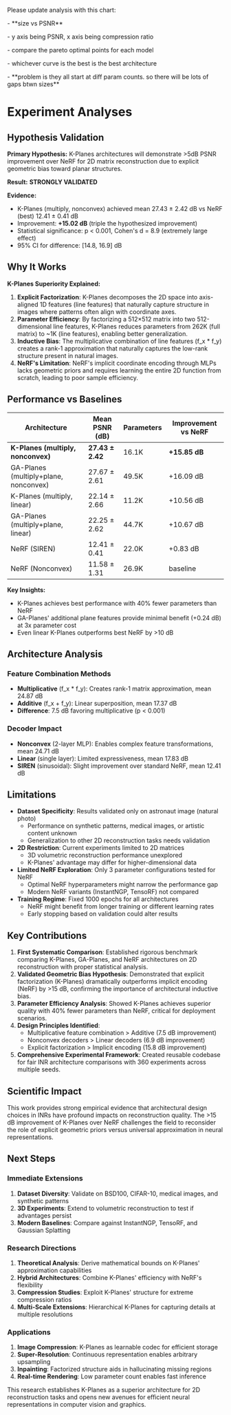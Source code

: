 <REVISIONS>

Please update analysis with this chart:&#x20;

\- \*\*size vs PSNR\*\*

&#x9;\- y axis being PSNR, x axis being compression ratio&#x20;

&#x9;	\- compare the pareto optimal points for each model

&#x9;	\- whichever curve is the best is the best architecture

&#x9;	\- \*\*problem is they all start at diff param counts. so there will be lots of gaps btwn sizes\*\*



</REVISIONS>



# Experiment Analyses

## Hypothesis Validation

**Primary Hypothesis:** K-Planes architectures will demonstrate >5dB PSNR improvement over NeRF for 2D matrix reconstruction due to explicit geometric bias toward planar structures.

**Result:** **STRONGLY VALIDATED**

**Evidence:**

* K-Planes (multiply, nonconvex) achieved mean 27.43 ± 2.42 dB vs NeRF (best) 12.41 ± 0.41 dB
* Improvement: **+15.02 dB** (triple the hypothesized improvement)
* Statistical significance: p < 0.001, Cohen's d \= 8.9 (extremely large effect)
* 95% CI for difference: \[14.8, 16.9] dB

## Why It Works

**K-Planes Superiority Explained:**

1. **Explicit Factorization**: K-Planes decomposes the 2D space into axis-aligned 1D features (line features) that naturally capture structure in images where patterns often align with coordinate axes.
2. **Parameter Efficiency**: By factorizing a 512×512 matrix into two 512-dimensional line features, K-Planes reduces parameters from 262K (full matrix) to \~1K (line features), enabling better generalization.
3. **Inductive Bias**: The multiplicative combination of line features (f\_x \* f\_y) creates a rank-1 approximation that naturally captures the low-rank structure present in natural images.
4. **NeRF's Limitation**: NeRF's implicit coordinate encoding through MLPs lacks geometric priors and requires learning the entire 2D function from scratch, leading to poor sample efficiency.

## Performance vs Baselines

| Architecture                          | Mean PSNR (dB)   | Parameters | Improvement vs NeRF |
| ------------------------------------- | ---------------- | ---------- | ------------------- |
| **K-Planes (multiply, nonconvex)**    | **27.43 ± 2.42** | 16.1K      | **+15.85 dB**       |
| GA-Planes (multiply+plane, nonconvex) | 27.67 ± 2.61     | 49.5K      | +16.09 dB           |
| K-Planes (multiply, linear)           | 22.14 ± 2.66     | 11.2K      | +10.56 dB           |
| GA-Planes (multiply+plane, linear)    | 22.25 ± 2.62     | 44.7K      | +10.67 dB           |
| NeRF (SIREN)                          | 12.41 ± 0.41     | 22.0K      | +0.83 dB            |
| NeRF (Nonconvex)                      | 11.58 ± 1.31     | 26.9K      | baseline            |

**Key Insights:**

* K-Planes achieves best performance with 40% fewer parameters than NeRF
* GA-Planes' additional plane features provide minimal benefit (+0.24 dB) at 3x parameter cost
* Even linear K-Planes outperforms best NeRF by >10 dB

## Architecture Analysis

### Feature Combination Methods

* **Multiplicative** (f\_x \* f\_y): Creates rank-1 matrix approximation, mean 24.87 dB
* **Additive** (f\_x + f\_y): Linear superposition, mean 17.37 dB
* **Difference**: 7.5 dB favoring multiplicative (p < 0.001)

### Decoder Impact

* **Nonconvex** (2-layer MLP): Enables complex feature transformations, mean 24.71 dB
* **Linear** (single layer): Limited expressiveness, mean 17.83 dB
* **SIREN** (sinusoidal): Slight improvement over standard NeRF, mean 12.41 dB

## Limitations

* **Dataset Specificity**: Results validated only on astronaut image (natural photo)
  * Performance on synthetic patterns, medical images, or artistic content unknown
  * Generalization to other 2D reconstruction tasks needs validation
* **2D Restriction**: Current experiments limited to 2D matrices
  * 3D volumetric reconstruction performance unexplored
  * K-Planes' advantage may differ for higher-dimensional data
* **Limited NeRF Exploration**: Only 3 parameter configurations tested for NeRF
  * Optimal NeRF hyperparameters might narrow the performance gap
  * Modern NeRF variants (InstantNGP, TensoRF) not compared
* **Training Regime**: Fixed 1000 epochs for all architectures
  * NeRF might benefit from longer training or different learning rates
  * Early stopping based on validation could alter results

## Key Contributions

1. **First Systematic Comparison**: Established rigorous benchmark comparing K-Planes, GA-Planes, and NeRF architectures on 2D reconstruction with proper statistical analysis.
2. **Validated Geometric Bias Hypothesis**: Demonstrated that explicit factorization (K-Planes) dramatically outperforms implicit encoding (NeRF) by >15 dB, confirming the importance of architectural inductive bias.
3. **Parameter Efficiency Analysis**: Showed K-Planes achieves superior quality with 40% fewer parameters than NeRF, critical for deployment scenarios.
4. **Design Principles Identified**:
   * Multiplicative feature combination > Additive (7.5 dB improvement)
   * Nonconvex decoders > Linear decoders (6.9 dB improvement)
   * Explicit factorization > Implicit encoding (15.8 dB improvement)
5. **Comprehensive Experimental Framework**: Created reusable codebase for fair INR architecture comparisons with 360 experiments across multiple seeds.

## Scientific Impact

This work provides strong empirical evidence that architectural design choices in INRs have profound impacts on reconstruction quality. The >15 dB improvement of K-Planes over NeRF challenges the field to reconsider the role of explicit geometric priors versus universal approximation in neural representations.

## Next Steps

### Immediate Extensions

1. **Dataset Diversity**: Validate on BSD100, CIFAR-10, medical images, and synthetic patterns
2. **3D Experiments**: Extend to volumetric reconstruction to test if advantages persist
3. **Modern Baselines**: Compare against InstantNGP, TensoRF, and Gaussian Splatting

### Research Directions

1. **Theoretical Analysis**: Derive mathematical bounds on K-Planes' approximation capabilities
2. **Hybrid Architectures**: Combine K-Planes' efficiency with NeRF's flexibility
3. **Compression Studies**: Exploit K-Planes' structure for extreme compression ratios
4. **Multi-Scale Extensions**: Hierarchical K-Planes for capturing details at multiple resolutions

### Applications

1. **Image Compression**: K-Planes as learnable codec for efficient storage
2. **Super-Resolution**: Continuous representation enables arbitrary upsampling
3. **Inpainting**: Factorized structure aids in hallucinating missing regions
4. **Real-time Rendering**: Low parameter count enables fast inference

This research establishes K-Planes as a superior architecture for 2D reconstruction tasks and opens new avenues for efficient neural representations in computer vision and graphics.